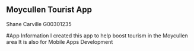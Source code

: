 ## Moycullen Tourist App
Shane Carville
G00301235

#App Information
I created this app to help boost tourism in the Moycullen area
It is also for Mobile Apps Development
